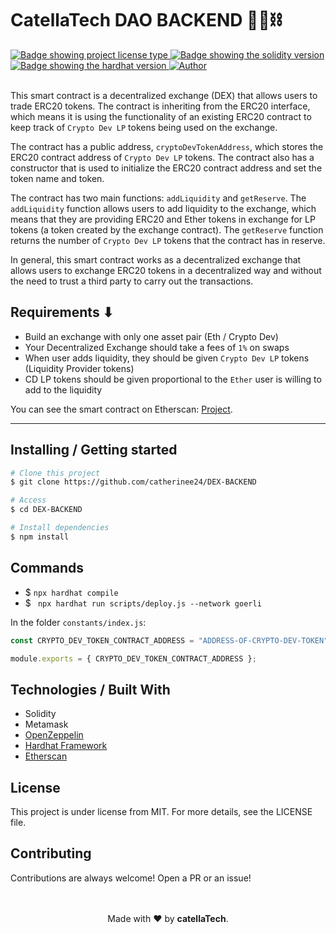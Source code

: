 <h1 aling="center">CatellaTech DAO BACKEND 👷‍♂️⛓</h1>

  <a href="https://github.com/maurodesouza/profile-readme-generator/blob/master/LICENSE.md" target="_blank">
    <img alt="Badge showing project license type" src="https://img.shields.io/github/license/maurodesouza/profile-readme-generator?color=f85149">
  </a>

  <a href="#" target="_blank">
    <img src="https://img.shields.io/badge/Solidity-%5E8.0.4-363636?style=flat-square" alt="Badge showing the solidity version"/>
  </a>

  <a href="#" target="_blank">
    <img src="https://img.shields.io/badge/hardhat-2.8.4-f8fc03?style=flat-square" alt="Badge showing the hardhat version"/>
  </a>

  <a href="https://github.com/gab0071" target="_blank">
    <img alt="Author" src="https://img.shields.io/badge/made%20by-CatellaTech-blueviolet?style=flat-square">
  </a>
 

  <br>
  <br>

This smart contract is a decentralized exchange (DEX) that allows users to trade ERC20 tokens. The contract is inheriting from the ERC20 interface, which means it is using the functionality of an existing ERC20 contract to keep track of `Crypto Dev LP` tokens being used on the exchange.

The contract has a public address, `cryptoDevTokenAddress`, which stores the ERC20 contract address of `Crypto Dev LP` tokens. The contract also has a constructor that is used to initialize the ERC20 contract address and set the token name and token.

The contract has two main functions: `addLiquidity` and `getReserve`. The `addLiquidity` function allows users to add liquidity to the exchange, which means that they are providing ERC20 and Ether tokens in exchange for LP tokens (a token created by the exchange contract). The `getReserve` function returns the number of `Crypto Dev LP` tokens that the contract has in reserve.

In general, this smart contract works as a decentralized exchange that allows users to exchange ERC20 tokens in a decentralized way and without the need to trust a third party to carry out the transactions.

<h2> Requirements ⬇ </h2>

- Build an exchange with only one asset pair (Eth / Crypto Dev)
- Your Decentralized Exchange should take a fees of `1%` on swaps
- When user adds liquidity, they should be given `Crypto Dev LP` tokens (Liquidity Provider tokens)
- CD LP tokens should be given proportional to the `Ether` user is willing to add to the liquidity

You can see the smart contract on Etherscan: <a href="https://goerli.etherscan.io/address/0x6a1cf0350f4e7e63524e8c19c02f2cfe20ba1b52">Project</a>.

<hr>
<h2> Installing / Getting started </h2>

```bash
# Clone this project
$ git clone https://github.com/catherinee24/DEX-BACKEND

# Access
$ cd DEX-BACKEND

# Install dependencies
$ npm install

``` 

<h2>Commands</h2>

- $ ` npx hardhat compile `
- $ ` npx hardhat run scripts/deploy.js --network goerli`

In the folder `constants/index.js`: 

```js
const CRYPTO_DEV_TOKEN_CONTRACT_ADDRESS = "ADDRESS-OF-CRYPTO-DEV-TOKEN";

module.exports = { CRYPTO_DEV_TOKEN_CONTRACT_ADDRESS };
```

<h2> Technologies / Built With </h2>

- Solidity
- Metamask
- <a href="https://www.npmjs.com/package/@openzeppelin/contracts"> OpenZeppelin </a>
- <a href="https://hardhat.org/">Hardhat Framework</a>
- <a href="https://hardhat.org/hardhat-runner/plugins/nomiclabs-hardhat-etherscan">Etherscan</a>

<h2>License</h2>

<p>This project is under license from MIT. For more details, see the LICENSE file.</p>

<h2>Contributing</h2>
Contributions are always welcome! Open a PR or an issue!

<br>
<br>

<p align="center">
<br/>
  Made with ❤️ by <b>catellaTech</b>.
<p/>